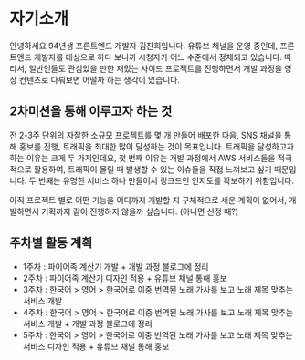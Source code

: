 # 자기소개

안녕하세요 94년생 프론트엔드 개발자 김찬희입니다. 유튜브 채널을 운영 중인데, 프론트엔드 개발자를 대상으로 하다 보니까 시청자가 어느 수준에서 정체되고 있습니다. 따라서, 일반인들도 관심있을 만한 재밌는 사이드 프로젝트를 진행하면서 개발 과정을 영상 컨텐츠로 다뤄보면 어떨까 하는 생각이 있습니다.

## 2차미션을 통해 이루고자 하는 것

전 2-3주 단위의 자잘한 소규모 프로젝트를 몇 개 만들어 배포한 다음, SNS 채널을 통해 홍보를 진행, 트래픽을 최대한 많이 달성하는 것이 목표입니다. 트래픽을 달성하고자 하는 이유는 크게 두 가지인데요, 첫 번째 이유는 개발 과정에서 AWS 서비스들을 적극적으로 활용하여, 트래픽이 몰릴 때 발생할 수 있는 이슈들을 직접 느껴보고 싶기 때문입니다. 두 번째는 유명한 서비스 하나 만들어서 링크드인 인지도를 확보하기 위함입니다.

아직 프로젝트 별로 어떤 기능을 어디까지 개발할 지 구체적으로 세운 계획이 없어서, 개발하면서 기획까지 같이 진행하지 않을까 싶습니다. (아니면 신정 때?)

## 주차별 활동 계획

- 1주차 : 파이어족 계산기 개발 + 개발 과정 블로그에 정리
- 2주차 : 파이어족 계산기 디자인 적용 + 유튜브 채널 통해 홍보
- 3주차 : 한국어 > 영어 > 한국어로 이중 번역된 노래 가사를 보고 노래 제목 맞추는 서비스 개발
- 4주차 : 한국어 > 영어 > 한국어로 이중 번역된 노래 가사를 보고 노래 제목 맞추는 서비스 개발 + 개발 과정 블로그에 정리
- 5주차 : 한국어 > 영어 > 한국어로 이중 번역된 노래 가사를 보고 노래 제목 맞추는 서비스 디자인 적용 + 유튜브 채널 통해 홍보
